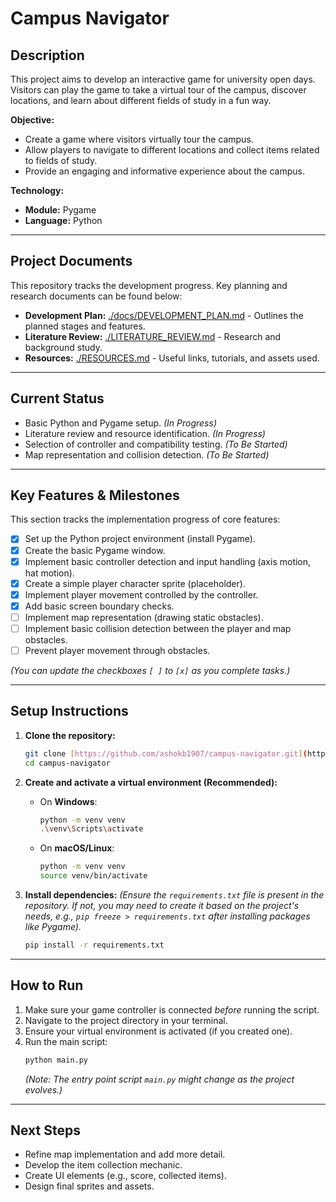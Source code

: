 # Campus Navigator

## Description

This project aims to develop an interactive game for university open days. Visitors can play the game to take a virtual tour of the campus, discover locations, and learn about different fields of study in a fun way.

**Objective:**

* Create a game where visitors virtually tour the campus.
* Allow players to navigate to different locations and collect items related to fields of study.
* Provide an engaging and informative experience about the campus.

**Technology:**

* **Module:** Pygame
* **Language:** Python

---

## Project Documents

This repository tracks the development progress. Key planning and research documents can be found below:

* **Development Plan:** [./docs/DEVELOPMENT_PLAN.md](./docs/DEVELOPMENT_PLAN.md) - Outlines the planned stages and features.
* **Literature Review:** [./LITERATURE_REVIEW.md](./LITERATURE_REVIEW.md) - Research and background study.
* **Resources:** [./RESOURCES.md](./RESOURCES.md) - Useful links, tutorials, and assets used.

---

## Current Status

* Basic Python and Pygame setup. *(In Progress)*
* Literature review and resource identification. *(In Progress)*
* Selection of controller and compatibility testing. *(To Be Started)*
* Map representation and collision detection. *(To Be Started)*

---

## Key Features & Milestones

This section tracks the implementation progress of core features:

* [x] Set up the Python project environment (install Pygame).
* [x] Create the basic Pygame window.
* [x] Implement basic controller detection and input handling (axis motion, hat motion).
* [x] Create a simple player character sprite (placeholder).
* [x] Implement player movement controlled by the controller.
* [x] Add basic screen boundary checks.
* [ ] Implement map representation (drawing static obstacles).
* [ ] Implement basic collision detection between the player and map obstacles.
* [ ] Prevent player movement through obstacles.

*(You can update the checkboxes `[ ]` to `[x]` as you complete tasks.)*

---

## Setup Instructions

1.  **Clone the repository:**
    ```bash
    git clone [https://github.com/ashokb1907/campus-navigator.git](https://github.com/ashokb1907/campus-navigator.git)
    cd campus-navigator
    ```

2.  **Create and activate a virtual environment (Recommended):**
    * On **Windows**:
        ```bash
        python -m venv venv
        .\venv\Scripts\activate
        ```
    * On **macOS/Linux**:
        ```bash
        python -m venv venv
        source venv/bin/activate
        ```

3.  **Install dependencies:**
    *(Ensure the `requirements.txt` file is present in the repository. If not, you may need to create it based on the project's needs, e.g., `pip freeze > requirements.txt` after installing packages like Pygame).*
    ```bash
    pip install -r requirements.txt
    ```

---

## How to Run

1.  Make sure your game controller is connected *before* running the script.
2.  Navigate to the project directory in your terminal.
3.  Ensure your virtual environment is activated (if you created one).
4.  Run the main script:
    ```bash
    python main.py
    ```
    *(Note: The entry point script `main.py` might change as the project evolves.)*

---

## Next Steps

* Refine map implementation and add more detail.
* Develop the item collection mechanic.
* Create UI elements (e.g., score, collected items).
* Design final sprites and assets.
